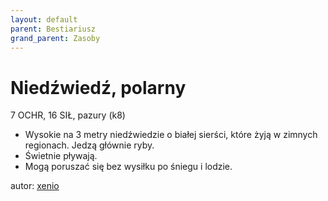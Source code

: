 ```yaml
---
layout: default
parent: Bestiariusz
grand_parent: Zasoby
---
```


# Niedźwiedź, polarny

7 OCHR, 16 SIŁ, pazury (k8)

- Wysokie na 3 metry niedźwiedzie o białej sierści, które żyją w zimnych regionach. Jedzą głównie ryby.  
- Świetnie pływają.  
- Mogą poruszać się bez wysiłku po śniegu i lodzie.  

autor: [xenio](https://xenioinabottle.blogspot.com)

